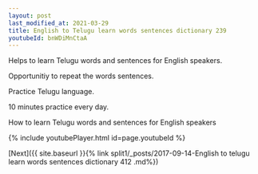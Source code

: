 ```yaml
---
layout: post
last_modified_at: 2021-03-29
title: English to Telugu learn words sentences dictionary 239 
youtubeId: bnWDiMnCtaA
---
```

 
 
Helps to learn Telugu words and sentences for English speakers.

Opportunitiy to repeat the words sentences. 

Practice Telugu language. 
 
10 minutes practice every day. 
 
How to learn Telugu words and sentences for English speakers 
 
{% include youtubePlayer.html id=page.youtubeId %}
 
 
[Next]({{ site.baseurl }}{% link  split1/_posts/2017-09-14-English to telugu learn words sentences dictionary 412 .md%})
 
